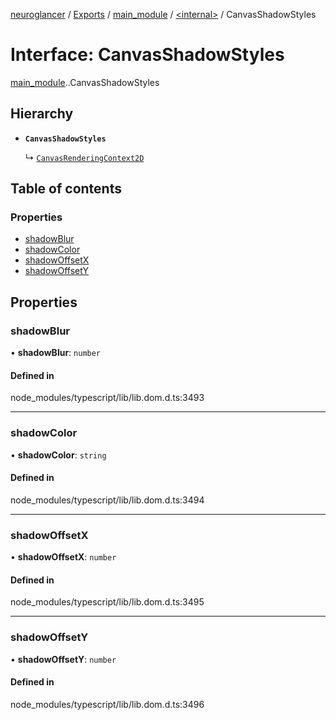 [neuroglancer](../README.md) / [Exports](../modules.md) / [main\_module](../modules/main_module.md) / [<internal\>](../modules/main_module._internal_.md) / CanvasShadowStyles

# Interface: CanvasShadowStyles

[main_module](../modules/main_module.md).[<internal>](../modules/main_module._internal_.md).CanvasShadowStyles

## Hierarchy

- **`CanvasShadowStyles`**

  ↳ [`CanvasRenderingContext2D`](main_module._internal_.CanvasRenderingContext2D.md)

## Table of contents

### Properties

- [shadowBlur](main_module._internal_.CanvasShadowStyles.md#shadowblur)
- [shadowColor](main_module._internal_.CanvasShadowStyles.md#shadowcolor)
- [shadowOffsetX](main_module._internal_.CanvasShadowStyles.md#shadowoffsetx)
- [shadowOffsetY](main_module._internal_.CanvasShadowStyles.md#shadowoffsety)

## Properties

### shadowBlur

• **shadowBlur**: `number`

#### Defined in

node_modules/typescript/lib/lib.dom.d.ts:3493

___

### shadowColor

• **shadowColor**: `string`

#### Defined in

node_modules/typescript/lib/lib.dom.d.ts:3494

___

### shadowOffsetX

• **shadowOffsetX**: `number`

#### Defined in

node_modules/typescript/lib/lib.dom.d.ts:3495

___

### shadowOffsetY

• **shadowOffsetY**: `number`

#### Defined in

node_modules/typescript/lib/lib.dom.d.ts:3496
